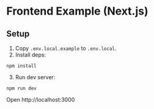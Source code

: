 # Frontend Example (Next.js)

## Setup

1. Copy `.env.local.example` to `.env.local`.
2. Install deps:

```
npm install
```

3. Run dev server:

```
npm run dev
```

Open http://localhost:3000

